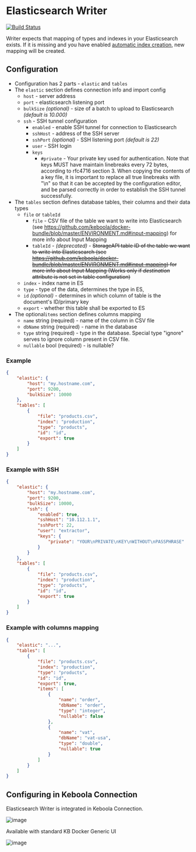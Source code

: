 # Elasticsearch Writer

[![Build Status](https://app.travis-ci.com/keboola/elastic-writer.svg?branch=master)](https://app.travis-ci.com/keboola/elastic-writer)

Writer expects that mapping of types and indexes in your Elasticsearch exists. If it is missing and you have enabled [automatic index creation](https://www.elastic.co/guide/en/elasticsearch/reference/current/docs-index_.html#index-creation), new mapping will be created.

## Configuration

- Configuration has 2 parts - `elastic` and `tables`
- The `elastic` section defines connection info and import config
    - `host` - server address
    - `port` - elasticsearch listening port
    - `bulkSize` *(optional)* - size of a batch to upload to Elasticsearch *(default is 10.000)*
    - `ssh` - SSH tunnel configuration
        - `enabled` - enable SSH tunnel for connection to Elasticsearch
        -  `sshHost` - address of the SSH server
        -  `sshPort` *(optional)* - SSH listening port *(default is 22)*
        -  `user` - SSH login
        -  `keys`
            - `#private` - Your private key used for authentication. 
            Note that keys MUST have maintain linebreaks every 72 bytes, according to rfc4716 section 3. When copying the contents of a key file, it is important to replace all true linebreaks with "\n" so that it can be accepted by the configuration editor, and be parsed correctly in order to establish the SSH tunnel successfully.
- The `tables` section defines database tables, their columns and their data types
    - `file` or `tableId`
        - `file` - CSV file of the table we want to write into Elasticsearch (see https://github.com/keboola/docker-bundle/blob/master/ENVIRONMENT.md#input-mapping) for more info about Input Mapping
        - `tableId` - *(deprecated)* - ~~StorageAPI table ID of the table we want to write into Elasticsearch (see https://github.com/keboola/docker-bundle/blob/master/ENVIRONMENT.md#input-mapping) for more info about Input Mapping (Works only if *destination* attribute is not set in table configuration)~~
    - `index` - index name in ES
    - `type` - type of the data, determines the type in ES,
    - `id` *(optional)* - determines in which column of table is the document's ID/primary key
    - `export` - whether this table shall be exported to ES
- The optional`items` section defines columns mapping
    - `name` string (required) - name of the column in CSV file
    - `dbName` string (required) - name in the database
    - `type` string (required) - type in the database. Special type "ignore" serves to ignore column present in CSV file.
    - `nullable` bool (required) - is nullable?

### Example

```json
{
    "elastic": {
        "host": "my.hostname.com",
        "port": 9200,
        "bulkSize": 10000
    },
    "tables": [
        {
            "file": "products.csv",
            "index": "production",
            "type": "products",
            "id": "id",
            "export": true
        }
    ]
}
```

### Example with SSH

```json
{
    "elastic": {
        "host": "my.hostname.com",
        "port": 9200,
        "bulkSize": 10000,
        "ssh": {
            "enabled": true,
            "sshHost": "10.112.1.1",
            "sshPort": 22,
            "user": "extractor",
            "keys": {
                "private": "YOUR\nPRIVATE\nKEY\nWITHOUT\nPASSPHRASE"
            }
        }
    },
    "tables": [
        {
            "file": "products.csv",
            "index": "production",
            "type": "products",
            "id": "id",
            "export": true
        }
    ]
}
```

### Example with columns mapping
```json
{
    "elastic": "...",
    "tables": [
        {
            "file": "products.csv",
            "index": "production",
            "type": "products",
            "id": "id",
            "export": true,
            "items": [
                {
                    "name": "order",
                    "dbName": "order",
                    "type": "integer",
                    "nullable": false
                },
                {
                    "name": "vat",
                    "dbName": "vat-usa",
                    "type": "double",
                    "nullable": true
                }
            ]
        }
    ]
}
```

## Configuring in Keboola Connection

Elasticsearch Writer is integrated in Keboola Connection.

![image](https://cloud.githubusercontent.com/assets/1726727/13111357/a66b4674-d585-11e5-92cd-f8ff11fe1ebf.png)

Available with standard KB Docker Generic UI

![image](https://cloud.githubusercontent.com/assets/1726727/13111467/3cde9994-d586-11e5-83ca-00caefb22a2e.png)
